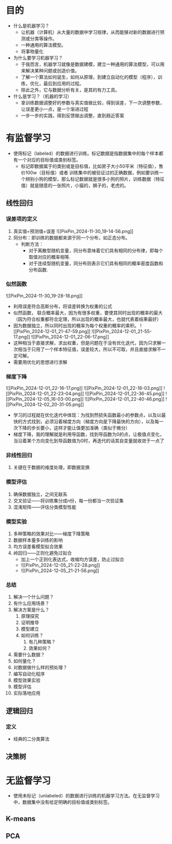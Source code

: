 # 目的

- 什么是机器学习？
	- 让机器（计算机）从大量的数据中学习规律，从而能够对新的数据进行预测或分类等操作。
	- 一种通用的算法模型。
	- 将事物量化
- 为什么要学习机器学习？
	- 于我而言，机器学习就像是数据建模，建立一种通用的算法模型，可以用来解决某种问题或创造价值。
	- 了解一个算法如何诞生，如何从原理，到建立自动化的模型（程序），训练，优化，最后到应用的过程。
	- 除此之外，它与数据分析有关，是其的有力工具。
- 什么是学习？（机器的学习）
	- 拿训练数据调整好的参数与真实值做比较，得到误差，下一次调整参数，让误差更小一点，是一个渐进过程
	- 一步一步的实践，得到反馈做出调整，直到趋近答案
# 有监督学习

- 使用标记（labeled）的数据进行训练。标记数据是指数据集中的每个样本都有一个对应的目标值或类别标签。
	- 标记即数据属于的类别或是目标值，比如房子大小50平米（特征值），售价100w（目标值）或者 训练集中的被验证过的正确数据，例如要训练一个辨别小狗的模型，那么标记数据就是很多小狗的照片，训练数据（特征值）就是随意的一张照片，小猫的，狮子的，老虎的。

## 线性回归

### 误差项的定义

1. 真实值=预测值+误差
![[PixPin_2024-11-30_19-14-56.png]]
2. 同分布：即训练的数据都来源于同一个分布，如正态分布。
	- 判断方法：
		- 对于离散型随机变量，同分布意味着它们具有相同的分布律，即每个取值对应的概率相等.
		- 对于连续型随机变量，同分布则表示它们具有相同的概率密度函数和分布函数.

### 似然函数


![[PixPin_2024-11-30_19-28-18.png]]

- 利用误差符合高斯分布，将误差转换为权重的公式
- 似然函数， 联合概率最大，因为有很多权重，要使其同时出现的概率的最大（因为符合权重都符合定理，所以出现的概率最大，也就代表着结果最好）
- 因为数据独立，所以同时出现的概率为每个权重的概率的乘积。
![[PixPin_2024-12-01_21-47-59.png]]
![[PixPin_2024-12-01_21-55-17.png]]
![[PixPin_2024-12-01_22-06-17.png]]
- 这种相当于直接求解，求出权重，但是问题在于没有优化迭代，因为只求解一次相当于只用了一个样本特征值，误差较大，所以不可取，并且直接求解不一定可解。
- 需要用优化的思想进行求解

### 梯度下降

![[PixPin_2024-12-01_22-16-17.png]]
![[PixPin_2024-12-01_22-16-03.png]]
![[PixPin_2024-12-01_22-23-04.png]]
![[PixPin_2024-12-01_22-36-45.png]]
![[PixPin_2024-12-05_16-03-00.png]]
![[PixPin_2024-12-01_22-40-46.png]]
![[PixPin_2024-12-02_20-31-05.png]]

- 学习的过程就在优化迭代中体现：为找到然损失函数最小的参数点，以及以最快的方式找到，必须沿着梯度方向（梯度方向是下降最快的方向），以及每一次下降的步长要小，这样才能让值更加准确（类似于微分）
- 梯度下降，我的理解就是利用导函数，找到导函数为0的点，让极值点变化，当沿着某个方向变化到导函数值为0时，再迭代的话其自变量就收敛于一点了

### 非线性回归

1. 关键在于数据的维度处理，即数据变换
### 模型评估

1. 确保数据独立，之间无联系
2. 交叉验证——将训练集分成n份，每一份都当一次验证集
3. 混淆矩阵——评估分类模型性能

### 模型实验

1. 多种策略的效果对比——梯度下降策略
2. 数据样本量多训练的影响
3. 均方误差看模型拟合效果
4. 岭回归——正则化避免过拟合
	- 加上一个正则化表达式，收缩均方误差，防止过拟合
	- ![[PixPin_2024-12-05_21-22-28.png]]
	- ![[PixPin_2024-12-05_21-21-56.png]]

### 总结

1. 解决一个什么问题？
2. 有什么应用场景？
3. 解决方案是什么？
	1. 原理探究
	2. 证明推导
	3. 模型建立
	4. 如何训练？
		1. 有几种策略？
		2. 效果如何？
4. 需要什么数据？
5. 如何量化？
6. 对数据做什么样的预处理？
7. 编写自动化程序
8. 模型效果实验
9. 模型评估
10. 实际落地应用
## 逻辑回归

### 定义

- 经典的二分类算法

### 
## 决策树

# 无监督学习

- 使用未标记（unlabeled）的数据进行训练的机器学习方法。在无监督学习中，数据集中没有给定明确的目标值或类别标签。
## K-means

## PCA